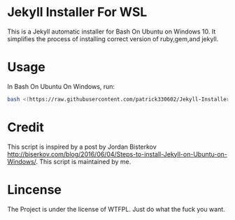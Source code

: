 # Jekyll Installer For WSL

This is a Jekyll automatic installer for Bash On Ubuntu on Windows 10. It simplifies the process of installing correct version of ruby,gem,and jekyll.
  
# Usage

In Bash On Ubuntu On Windows, run:
```sh
bash <(https://raw.githubusercontent.com/patrick330602/Jekyll-Installer-For-WSL/master/jekyll.sh)
```

# Credit

This script is inspired by a post by Jordan Bisterkov <http://biserkov.com/blog/2016/06/04/Steps-to-install-Jekyll-on-Ubuntu-on-Windows/>. This script is maintained by me. 

# Lincense

The Project is under the license of WTFPL. Just do what the fuck you want.
 
